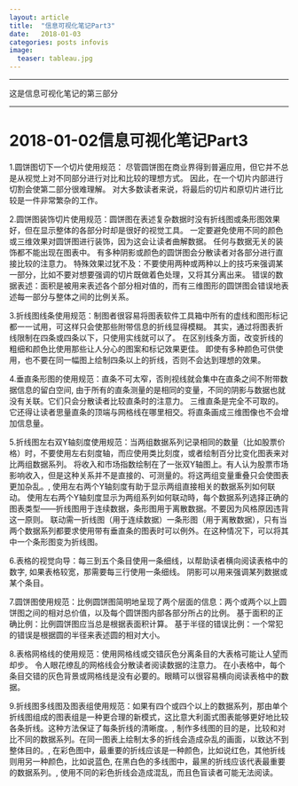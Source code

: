 ```yaml
---
layout: article
title:  "信息可视化笔记Part3"
date:   2018-01-03
categories: posts infovis
image:
  teaser: tableau.jpg
---
```

---
这是信息可视化笔记的第三部分

--------
# 2018-01-02信息可视化笔记Part3
1.圆饼图切下一个切片使用规范：
尽管圆饼图在商业界得到普遍应用，但它并不总是从视觉上对不同部分进行对比和比较的理想方式。
因此，在一个切片内部进行切割会使第二部分很难理解。
对大多数读者来说，将最后的切片和原切片进行比较是一件非常繁杂的工作。

2.圆饼图装饰切片使用规范：圆饼图在表述复杂数据时没有折线图或条形图效果好，但在显示整体的各部分时却是很好的视觉工具。
一定要避免使用不同的颜色或三维效果对圆饼图进行装饰，因为这会让读者曲解数据。
任何与数据无关的装饰都不能出现在图表中。
有多种阴影或颜色的圆饼图会分散读者对各部分进行直接比较的注意力。
特殊效果过犹不及：不要使用两种或两种以上的技巧来强调某一部分，比如不要对想要强调的切片既做着色处理，又将其分离出来。
错误的数据表述：面积是被用来表述各个部分相对值的，而有三维图形的圆饼图会错误地表述每一部分与整体之间的比例关系。

3.折线图线条使用规范：制图者很容易将图表软件工具箱中所有的虚线和图形标记都一一试用，可这样只会使那些附带信息的折线显得模糊。
其实，通过将图表折线限制在四条或四条以下，只使用实线就可以了。
在区别线条方面，改变折线的粗细和颜色比使用那些让人分心的图案和标记效果更佳。
即使有多种颜色可供使用，也不要在同一幅图上绘制四条以上的折线，否则不会达到理想的效果。

4.垂直条形图的使用规范：直条不可太窄，否則视线就会集中在直条之间不附带数据信息的留白空间, 由于所有的直条测量的是相同的变量，不同的阴影与数据也就没有关联。它们只会分散读者比较直条时的注意力。 三维直条是完全不可取的。它还得让读者思量直条的顶端与网格线在哪里相交。将直条画成三维图像也不会增加信息量。

5.折线图左右双Y轴刻度使用规范：当两组数据系列记录相同的数量（比如股票价格）时，不要使用左右刻度轴，而应使用类比刻度，或者绘制百分比变化图表来对比两组数据系列。 将收入和市场指数绘制在了一张双Y轴图上。有人认为股票市场影响收入，但是这种关系并不是直接的、可测量的。将这两组变量重叠只会使图表更加杂乱。, 使用左右两个Y轴刻度有助于显示两组直接相关的数据系列如何联动。 使用左右两个Y轴刻度显示为两组系列如何联动時，每个数据系列选择正确的图表类型——折线图用于连续数据，条形图用于离散数据。不要因为风格原因违背这一原则。 联动需一折线图（用于连续数据）一条形图（用于离散数据），只有当两个数据系列都要求使用带有垂直条的图表时可以例外。在这种情况下，可以将其中一个条形图变为折线图。

6.表格的视觉向导：每三到五个条目使用一条细线，以帮助读者横向阅读表格中的数字, 如果表格较宽，那需要每三行使用一条细线。 阴影可以用来强调某列数据或某个条目。

7.圆饼图使用规范：比例圆饼图简明地呈现了两个层面的信息：两个或两个以上圆饼图之间的相对总价值，以及每个圆饼图内部各部分所占的比例。
基于面积的正确比例：比例圆饼图应当总是根据表面积计算。
基于半径的错误比例：一个常犯的错误是根据圆的半径来表述圆的相对大小。

8.表格网格线的使用规范：使用网格线或交错灰色分离条目的大表格可能让人望而却步。
令人眼花缭乱的网格线会分散读者阅读数据的注意力。
在小表格中，每个条目交错的灰色背景或网格线是没有必要的。眼睛可以很容易横向阅读表格中的数据。

9.折线图多线图及图表组使用规范：如果有四个或四个以上的数据系列，那由单个折线图组成的图表组是一种更合理的新模式，这比意大利面式图表能够更好地比较各条折线。这种方法保证了每条折线的清晰度。, 制作多线图的目的是，比较和对比不同的数据系列。在同一图表上绘制太多的折线会造成杂乱的画面，以致达不到整体目的。, 在彩色图中，最重要的折线应该是一种颜色，比如说红色，其他折线则用另一种颜色，比如说蓝色, 在黑白色的多线图中，最黑的折线应该代表最重要的数据系列。, 使用不同的彩色折线会造成混乱，而且色盲读者可能无法阅读。
